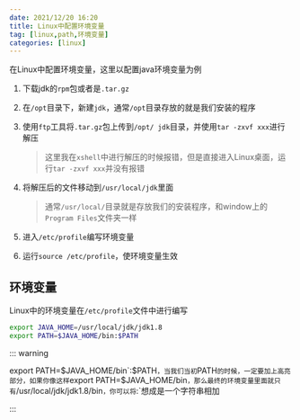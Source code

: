```yaml
---
date: 2021/12/20 16:20
title: Linux中配置环境变量
tag: [linux,path,环境变量]
categories: [linux]
---
```


在Linux中配置环境变量，这里以配置java环境变量为例

1. 下载jdk的`rpm`包或者是`.tar.gz`

2. 在`/opt`目录下，新建`jdk`，通常`/opt`目录存放的就是我们安装的程序

3. 使用`ftp`工具将`.tar.gz`包上传到`/opt/ jdk`目录，并使用`tar -zxvf xxx`进行解压

   > 这里我在`xshell`中进行解压的时候报错，但是直接进入Linux桌面，运行`tar -zxvf xxx`并没有报错

4. 将解压后的文件移动到`/usr/local/jdk`里面

   > 通常`/usr/local/`目录就是存放我们的安装程序，和window上的`Program Files`文件夹一样

5. 进入`/etc/profile`编写环境变量

6. 运行`source /etc/profile`，使环境变量生效



## 环境变量

Linux中的环境变量在`/etc/profile`文件中进行编写



```sh
export JAVA_HOME=/usr/local/jdk/jdk1.8
export PATH=$JAVA_HOME/bin:$PATH
```



::: warning

export PATH=$JAVA_HOME/bin`:$PATH`，当我们当初`PATH`的时候，一定要加上高亮部分，如果你像这样`export PATH=$JAVA_HOME/bin`，那么最终的环境变量里面就只有`/usr/local/jdk/jdk1.8/bin`，你可以将`:`想成是一个字符串相加

:::
